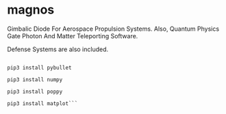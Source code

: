 # magnos
Gimbalic Diode For Aerospace Propulsion Systems. Also, Quantum Physics Gate Photon And Matter Teleporting Software.

Defense Systems are also included.

```pip3 install pygame

pip3 install pybullet

pip3 install numpy

pip3 install poppy

pip3 install matplot```
